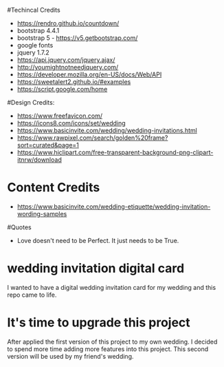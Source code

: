 #Techincal Credits
- https://rendro.github.io/countdown/
- bootstrap 4.4.1
- bootstrap 5 - https://v5.getbootstrap.com/
- google fonts
- jquery 1.7.2
- https://api.jquery.com/jquery.ajax/
- http://youmightnotneedjquery.com/
- https://developer.mozilla.org/en-US/docs/Web/API
- https://sweetalert2.github.io/#examples
- https://script.google.com/home

#Design Credits:
- https://www.freefavicon.com/
- https://icons8.com/icons/set/wedding
- https://www.basicinvite.com/wedding/wedding-invitations.html
- https://www.rawpixel.com/search/golden%20frame?sort=curated&page=1
- https://www.hiclipart.com/free-transparent-background-png-clipart-itnrw/download

# Content Credits
- https://www.basicinvite.com/wedding-etiquette/wedding-invitation-wording-samples

#Quotes
- Love doesn't need to be Perfect. It just needs to be True.


# wedding invitation digital card
I wanted to have a digital wedding invitation card for my wedding and this repo came to life.

# It's time to upgrade this project
After applied the first version of this project to my own wedding.
I decided to spend more time adding more features into this project.
This second version will be used by my friend's wedding.
